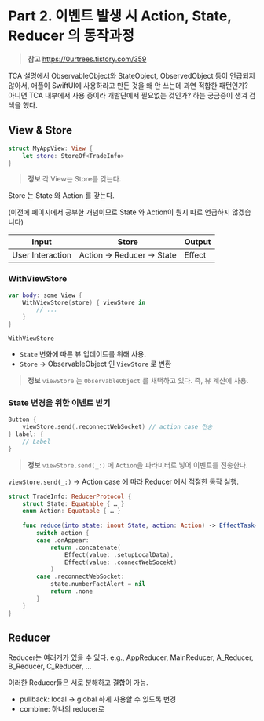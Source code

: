# Part 2. 이벤트 발생 시 Action, State, Reducer 의 동작과정

> **참고** https://0urtrees.tistory.com/359

TCA 설명에서 ObservableObject와 StateObject, ObservedObject 등이 언급되지 않아서, 
애플이 SwiftUI에 사용하라고 만든 것을 왜 안 쓰는데 과연 적합한 패턴인가? 아니면 TCA 내부에서 사용 중이라 개발단에서 필요없는 것인가?
하는 궁금증이 생겨 검색을 했다.


## View & Store

```swift
struct MyAppView: View {
    let store: StoreOf<TradeInfo>
}
````
> **정보** 각 View는 Store를 갖는다.

Store 는 State 와 Action 를 갖는다. 

(이전에 페이지에서 공부한 개념이므로 State 와 Action이 뭔지 따로 언급하지 않겠습니다)

| Input | Store | Output |
| ----- | ----- | ------ |
| User Interaction | Action -> Reducer -> State | Effect |
    
### WithViewStore

```swift
var body: some View {
    WithViewStore(store) { viewStore in
        // ...
    }
}
```
`WithViewStore` 
- `State` 변화에 따른 뷰 업데이트를 위해 사용.
- `Store` -> ObservableObject 인 `ViewStore` 로 변환

> **정보** `viewStore` 는 `ObservableObject` 를 채택하고 있다. 즉, 뷰 계산에 사용.

### State 변경을 위한 이벤트 받기

```swift
Button {
    viewStore.send(.reconnectWebSocket) // action case 전송
} label: {
    // Label
}
```

> **정보** `viewStore.send(_:)` 에 `Action`을 파라미터로 넣어 이벤트를 전송한다.

`viewStore.send(_:)` -> Action case 에 따라 Reducer 에서 적절한 동작 실행.

```swift
struct TradeInfo: ReducerProtocol {
    struct State: Equatable { … }
    enum Action: Equatable { … }
  
    func reduce(into state: inout State, action: Action) -> EffectTask<Action> {
        switch action {
        case .onAppear:
            return .concatenate(
                Effect(value: .setupLocalData), 
                Effect(value: .connectWebSocekt)
            )
        case .reconnectWebSocket:
            state.numberFactAlert = nil
            return .none
        }
    }
}
```

## Reducer

Reducer는 여러개가 있을 수 있다. e.g., AppReducer, MainReducer, A_Reducer, B_Reducer, C_Reducer, ...

이러한 Reducer들은 서로 분해하고 결합이 가능.

- pullback: local -> global 하게 사용할 수 있도록 변경
- combine: 하나의 reducer로 

